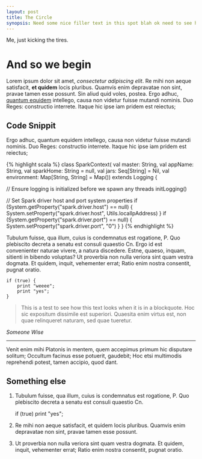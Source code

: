```yaml
---
layout: post
title: The Circle
synopsis: Need some nice filler text in this spot blah ok need to see how it looks when it wraps
---
```

Me, just kicking the tires.


And so we begin
===============

Lorem ipsum dolor sit amet, *consectetur adipiscing elit*. Re mihi non aeque satisfacit, **et quidem** locis pluribus. Quamvis enim depravatae non sint, pravae tamen esse possunt. Sin aliud quid voles, postea. Ergo adhuc, [quantum equidem](http://subprotocol.com/) intellego, causa non videtur fuisse mutandi nominis. Duo Reges: constructio interrete. Itaque hic ipse iam pridem est reiectus;


Code Snippit
------------

Ergo adhuc, quantum equidem intellego, causa non videtur fuisse mutandi nominis. Duo Reges: constructio interrete. Itaque hic ipse iam pridem est reiectus;

{% highlight scala %}
class SparkContext(
    val master: String,
    val appName: String,
    val sparkHome: String = null,
    val jars: Seq[String] = Nil,
    val environment: Map[String, String] = Map())
  extends Logging {

  // Ensure logging is initialized before we spawn any threads
  initLogging()

  // Set Spark driver host and port system properties
  if (System.getProperty("spark.driver.host") == null) {
    System.setProperty("spark.driver.host", Utils.localIpAddress)
  }
  if (System.getProperty("spark.driver.port") == null) {
    System.setProperty("spark.driver.port", "0")
  }
}
{% endhighlight %}

Tubulum fuisse, qua illum, cuius is condemnatus est rogatione, P. Quo plebiscito decreta a senatu est consuli quaestio Cn. Ergo id est convenienter naturae vivere, a natura discedere. Estne, quaeso, inquam, sitienti in bibendo voluptas? Ut proverbia non nulla veriora sint quam vestra dogmata. Et quidem, inquit, vehementer errat; Ratio enim nostra consentit, pugnat oratio.

    if (true) {
        print "weeee";
        print "yes";
    }
    


> This is a test to see how this text looks when it is in a blockquote. Hoc sic expositum dissimile est superiori. Quaesita enim virtus est, non quae relinqueret naturam, sed quae tueretur.

<cite>Someone Wise</cite>

----------

Venit enim mihi Platonis in mentem, quem accepimus primum hic disputare solitum; Occultum facinus esse potuerit, gaudebit; Hoc etsi multimodis reprehendi potest, tamen accipio, quod dant.


Something else
--------------

1.   Tubulum fuisse, qua illum, cuius is condemnatus est rogatione, P. Quo plebiscito decreta a senatu est consuli quaestio Cn.

        if (true)
            print "yes";

2. Re mihi non aeque satisfacit, et quidem locis pluribus. Quamvis enim depravatae non sint, pravae tamen esse possunt.
3. Ut proverbia non nulla veriora sint quam vestra dogmata. Et quidem, inquit, vehementer errat; Ratio enim nostra consentit, pugnat oratio.	